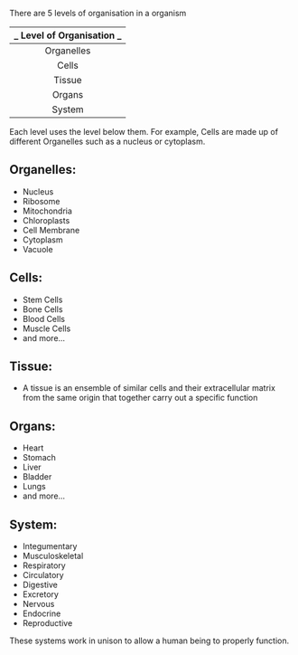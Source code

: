 There are 5 levels of organisation in a organism

| _ Level of Organisation _ |
|:-----------------------:|
| Organelles |
| Cells |
| Tissue | 
| Organs |
| System | 

Each level uses the level below them. For example, Cells are made up of different Organelles such as a nucleus or cytoplasm.

## Organelles:

- Nucleus
- Ribosome
- Mitochondria
- Chloroplasts
- Cell Membrane
- Cytoplasm
- Vacuole

## Cells:

- Stem Cells
- Bone Cells
- Blood Cells
- Muscle Cells
- and more...

## Tissue:
- A tissue is an ensemble of similar cells and their extracellular matrix from the same origin that together carry out a specific function

## Organs:
- Heart
- Stomach
- Liver
- Bladder
- Lungs
- and more...

## System:
- Integumentary
- Musculoskeletal
- Respiratory
- Circulatory
- Digestive
- Excretory
- Nervous
- Endocrine
- Reproductive

These systems work in unison to allow a human being to properly function.